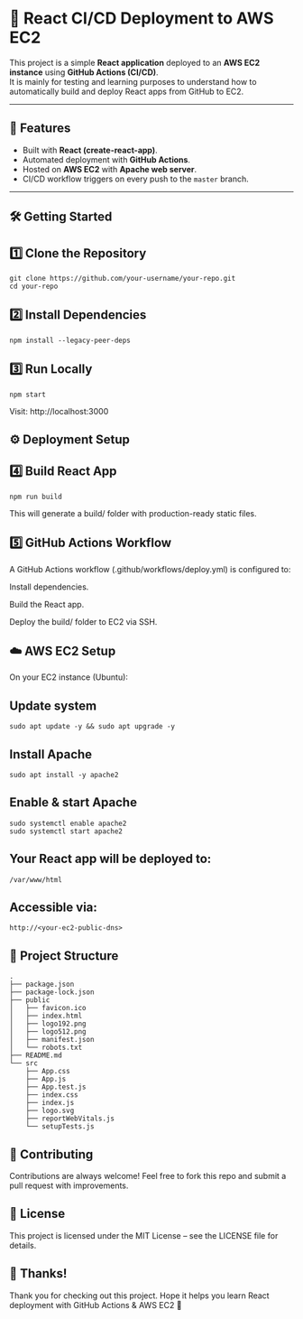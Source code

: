 # 🚀 React CI/CD Deployment to AWS EC2

This project is a simple **React application** deployed to an **AWS EC2 instance** using **GitHub Actions (CI/CD)**.  
It is mainly for testing and learning purposes to understand how to automatically build and deploy React apps from GitHub to EC2.  

---

## 📌 Features
- Built with **React (create-react-app)**.
- Automated deployment with **GitHub Actions**.
- Hosted on **AWS EC2** with **Apache web server**.
- CI/CD workflow triggers on every push to the `master` branch.

---

## 🛠️ Getting Started

## 1️⃣ Clone the Repository
```
git clone https://github.com/your-username/your-repo.git
cd your-repo
```
## 2️⃣ Install Dependencies
```
npm install --legacy-peer-deps
```
## 3️⃣ Run Locally
```
npm start
```

Visit: http://localhost:3000

## ⚙️ Deployment Setup
## 4️⃣ Build React App
```
npm run build
```

This will generate a build/ folder with production-ready static files.

## 5️⃣ GitHub Actions Workflow

A GitHub Actions workflow (.github/workflows/deploy.yml) is configured to:

Install dependencies.

Build the React app.

Deploy the build/ folder to EC2 via SSH.

## ☁️ AWS EC2 Setup

On your EC2 instance (Ubuntu):

## Update system
```
sudo apt update -y && sudo apt upgrade -y
```
## Install Apache
```
sudo apt install -y apache2
```
## Enable & start Apache
```
sudo systemctl enable apache2
sudo systemctl start apache2
```

## Your React app will be deployed to:
```
/var/www/html
```

## Accessible via:
```
http://<your-ec2-public-dns>
```

## 📂 Project Structure
```
.
├── package.json
├── package-lock.json
├── public
│   ├── favicon.ico
│   ├── index.html
│   ├── logo192.png
│   ├── logo512.png
│   ├── manifest.json
│   └── robots.txt
├── README.md
└── src
    ├── App.css
    ├── App.js
    ├── App.test.js
    ├── index.css
    ├── index.js
    ├── logo.svg
    ├── reportWebVitals.js
    └── setupTests.js
```
## 🤝 Contributing

Contributions are always welcome!
Feel free to fork this repo and submit a pull request with improvements.

## 📜 License

This project is licensed under the MIT License – see the LICENSE
 file for details.

## 🙏 Thanks!

Thank you for checking out this project.
Hope it helps you learn React deployment with GitHub Actions & AWS EC2 🚀


